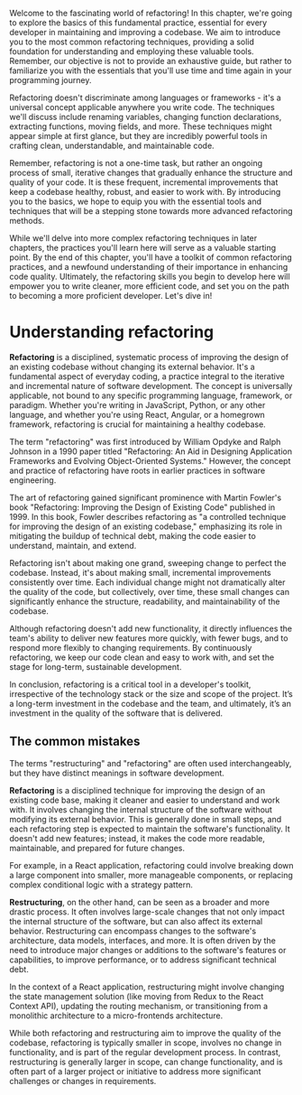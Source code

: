 Welcome to the fascinating world of refactoring! In this chapter, we're going to explore the basics of this fundamental practice, essential for every developer in maintaining and improving a codebase. We aim to introduce you to the most common refactoring techniques, providing a solid foundation for understanding and employing these valuable tools. Remember, our objective is not to provide an exhaustive guide, but rather to familiarize you with the essentials that you'll use time and time again in your programming journey.

Refactoring doesn't discriminate among languages or frameworks - it's a universal concept applicable anywhere you write code. The techniques we'll discuss include renaming variables, changing function declarations, extracting functions, moving fields, and more. These techniques might appear simple at first glance, but they are incredibly powerful tools in crafting clean, understandable, and maintainable code.

Remember, refactoring is not a one-time task, but rather an ongoing process of small, iterative changes that gradually enhance the structure and quality of your code. It is these frequent, incremental improvements that keep a codebase healthy, robust, and easier to work with. By introducing you to the basics, we hope to equip you with the essential tools and techniques that will be a stepping stone towards more advanced refactoring methods.

While we'll delve into more complex refactoring techniques in later chapters, the practices you'll learn here will serve as a valuable starting point. By the end of this chapter, you'll have a toolkit of common refactoring practices, and a newfound understanding of their importance in enhancing code quality. Ultimately, the refactoring skills you begin to develop here will empower you to write cleaner, more efficient code, and set you on the path to becoming a more proficient developer. Let's dive in!

# Understanding refactoring

**Refactoring** is a disciplined, systematic process of improving the design of an existing codebase without changing its external behavior. It's a fundamental aspect of everyday coding, a practice integral to the iterative and incremental nature of software development. The concept is universally applicable, not bound to any specific programming language, framework, or paradigm. Whether you're writing in JavaScript, Python, or any other language, and whether you're using React, Angular, or a homegrown framework, refactoring is crucial for maintaining a healthy codebase.

The term "refactoring" was first introduced by William Opdyke and Ralph Johnson in a 1990 paper titled "Refactoring: An Aid in Designing Application Frameworks and Evolving Object-Oriented Systems." However, the concept and practice of refactoring have roots in earlier practices in software engineering.

The art of refactoring gained significant prominence with Martin Fowler's book "Refactoring: Improving the Design of Existing Code" published in 1999. In this book, Fowler describes refactoring as "a controlled technique for improving the design of an existing codebase," emphasizing its role in mitigating the buildup of technical debt, making the code easier to understand, maintain, and extend.

Refactoring isn't about making one grand, sweeping change to perfect the codebase. Instead, it's about making small, incremental improvements consistently over time. Each individual change might not dramatically alter the quality of the code, but collectively, over time, these small changes can significantly enhance the structure, readability, and maintainability of the codebase.

Although refactoring doesn't add new functionality, it directly influences the team's ability to deliver new features more quickly, with fewer bugs, and to respond more flexibly to changing requirements. By continuously refactoring, we keep our code clean and easy to work with, and set the stage for long-term, sustainable development.

In conclusion, refactoring is a critical tool in a developer's toolkit, irrespective of the technology stack or the size and scope of the project. It’s a long-term investment in the codebase and the team, and ultimately, it’s an investment in the quality of the software that is delivered.

## The common mistakes

The terms "restructuring" and "refactoring" are often used interchangeably, but they have distinct meanings in software development.

**Refactoring** is a disciplined technique for improving the design of an existing code base, making it cleaner and easier to understand and work with. It involves changing the internal structure of the software without modifying its external behavior. This is generally done in small steps, and each refactoring step is expected to maintain the software's functionality. It doesn't add new features; instead, it makes the code more readable, maintainable, and prepared for future changes.

For example, in a React application, refactoring could involve breaking down a large component into smaller, more manageable components, or replacing complex conditional logic with a strategy pattern.

**Restructuring**, on the other hand, can be seen as a broader and more drastic process. It often involves large-scale changes that not only impact the internal structure of the software, but can also affect its external behavior. Restructuring can encompass changes to the software's architecture, data models, interfaces, and more. It is often driven by the need to introduce major changes or additions to the software's features or capabilities, to improve performance, or to address significant technical debt.

In the context of a React application, restructuring might involve changing the state management solution (like moving from Redux to the React Context API), updating the routing mechanism, or transitioning from a monolithic architecture to a micro-frontends architecture.

While both refactoring and restructuring aim to improve the quality of the codebase, refactoring is typically smaller in scope, involves no change in functionality, and is part of the regular development process. In contrast, restructuring is generally larger in scope, can change functionality, and is often part of a larger project or initiative to address more significant challenges or changes in requirements.

